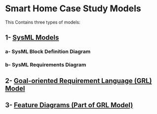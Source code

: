 # Smart Home Case Study Models
This Contains three types of models:  

## 1- [SysML Models](SysML/) 

   ### a- SysML Block Definition Diagram
   ### b- SysML Requirements Diagram
   
## 2- [Goal-oriented Requirement Language (GRL) Model](GRL/)
    
## 3- [Feature Diagrams (Part of GRL Model)](Feature/)

